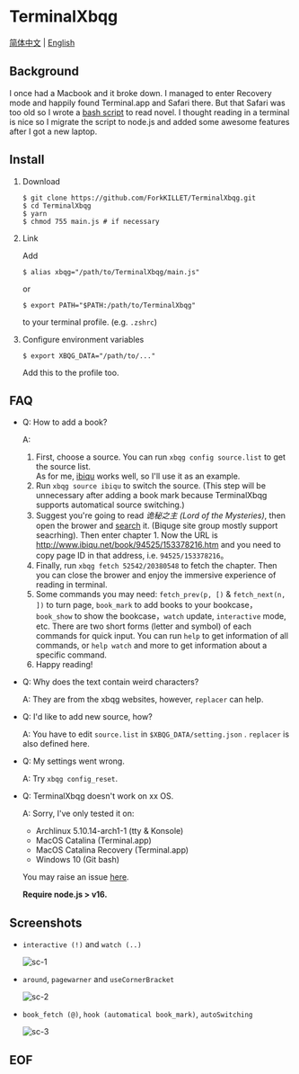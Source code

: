 # TerminalXbqg

[简体中文](ReadMe.zh-Hans.md) | [English](ReadMe.md)

## Background

I once had a Macbook and it broke down. I managed to enter Recovery mode and happily found Terminal.app and Safari there. But that Safari was too old so I wrote a [bash script](https://github.com/TerminalXbqgBash) to read novel. I thought reading in a terminal is nice so I migrate the script to node.js and added some awesome features after I got a new laptop.

## Install

1. Download
	```plain
	$ git clone https://github.com/ForkKILLET/TerminalXbqg.git
	$ cd TerminalXbqg
	$ yarn
	$ chmod 755 main.js # if necessary
	```

2. Link

   Add
   
   ```plain
   $ alias xbqg="/path/to/TerminalXbqg/main.js"
   ```

   or
   
   ```plain
   $ export PATH="$PATH:/path/to/TerminalXbqg"
   ```

   to your terminal profile. (e.g. `.zshrc`)
   
3. Configure environment variables

   ```plain
   $ export XBQG_DATA="/path/to/..."
   ```

   Add this to the profile too.

## FAQ

- Q: How to add a book?

  A:
     1. First, choose a source. You can run `xbqg config source.list` to get the source list.  
        As for me, [ibiqu](https://www.ibiqu.net) works well, so I'll use it as an example.
     2. Run `xbqg source ibiqu` to switch the source. (This step will be unnecessary after adding a book mark because TerminalXbqg supports automatical source switching.)
     3. Suggest you're going to read _诡秘之主 (Lord of the Mysteries)_, then open the brower and [search](http://www.ibiqu.net/modules/article/search.php?searchkey=%E8%AF%A1%E7%A7%98%E4%B9%8B%E4%B8%BB) it. (Biquge site group mostly support seacrhing). Then enter chapter 1. Now the URL is <http://www.ibiqu.net/book/94525/153378216.htm> and you need to copy page ID in that address, i.e. `94525/153378216`。
     4. Finally, run `xbqg fetch 52542/20380548` to fetch the chapter. Then you can close the brower and enjoy the immersive experience of reading in terminal.
     5. Some commands you may need: `fetch_prev(p, [)` & `fetch_next(n, ])` to turn page, `book_mark` to add books to your bookcase，`book_show` to show the bookcase，`watch` update, `interactive` mode, etc. There are two short forms (letter and symbol) of each commands for quick input. You can run `help` to get information of all commands, or `help watch` and more to get information about a specific command.
     5. Happy reading!

- Q: Why does the text contain weird characters?

  A: They are from the xbqg websites, however, `replacer` can help.

- Q: I'd like to add new source, how?

  A: You have to edit `source.list` in `$XBQG_DATA/setting.json` .  `replacer` is also defined here.

- Q: My settings went wrong.

  A: Try `xbqg config_reset`.

- Q: TerminalXbqg doesn't work on xx OS.

  A: Sorry, I've only tested it on:

    - Archlinux 5.10.14-arch1-1 (tty & Konsole)
    - MacOS Catalina (Terminal.app)
    - MacOS Catalina Recovery (Terminal.app)
    - Windows 10 (Git bash)

  You may raise an issue [here](https://github.com/ForkKILLET/TerminalXbqg/issues).

  **Require node.js > v16.**

## Screenshots

- `interactive (!)` and `watch (..)`

  ![sc-1](https://s2.loli.net/2022/01/16/aTU4NJk3jmfpv6s.gif)

- `around`, `pagewarner` and `useCornerBracket`

  ![sc-2](https://s2.loli.net/2022/01/16/JtMrKuhie9g6EHU.png)
  
- `book_fetch (@)`, `hook (automatical book_mark)`, `autoSwitching`

  ![sc-3](https://s2.loli.net/2022/01/16/aVHK9yPNThLuAks.png)

## EOF

